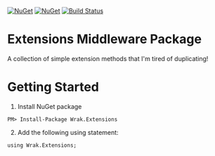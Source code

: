 [![NuGet](https://img.shields.io/nuget/v/Wrak.Extensions.svg)](https://www.nuget.org/packages/Wrak.Extensions) [![NuGet](https://img.shields.io/nuget/dt/Wrak.Extensions.svg)](https://www.nuget.org/packages/Wrak.Extensions)
[![Build Status](https://wrakocy.visualstudio.com/Extensions/_apis/build/status/wrakocy.Extensions?branchName=main)](https://wrakocy.visualstudio.com/Extensions/_build/latest?definitionId=3&branchName=main)

# Extensions Middleware Package

A collection of simple extension methods that I'm tired of duplicating!

# Getting Started

1. Install NuGet package

```
PM> Install-Package Wrak.Extensions
```

2. Add the following using statement:

```
using Wrak.Extensions;
```
